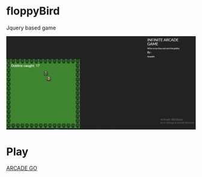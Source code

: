 # floppyBird
Jquery based game

![Image of game](arcade.PNG)

# Play 
<a href="https://ases573.github.io/Arcade-game/">ARCADE GO</a>
